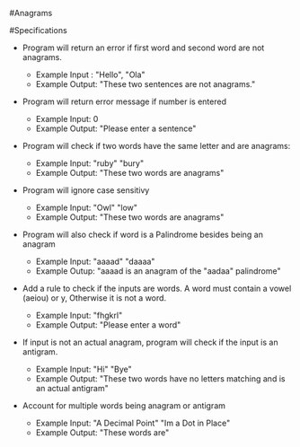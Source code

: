 #Anagrams

#Specifications
* Program will return an error if first word and second word are not anagrams.
  * Example Input : "Hello", "Ola"
  * Example Output: "These two sentences are not anagrams."

* Program will return error message if number is entered
  * Example Input: 0
  * Example Output: "Please enter a sentence"
* Program will check if two words have the same letter and are anagrams:
  * Example Input: "ruby" "bury"
  * Example Output: "These two words are anagrams"
* Program will ignore case sensitivy
  * Example Input: "Owl" "low"
  * Example Output: "These two words are anagrams"
* Program will also check if word is a Palindrome besides being an anagram
  * Example Input: "aaaad" "daaaa"
  * Example Outup: "aaaad is an anagram of the "aadaa" palindrome"
* Add a rule to check if the inputs are words. A word must contain a vowel (aeiou) or y, Otherwise it is not a word.
  * Example Input: "fhgkrl"
  * Example Output: "Please enter a word"
* If input is not an actual anagram, program will check if the input is an antigram.
  * Example Input: "Hi" "Bye"
  * Example Output: "These two words have no letters matching and is an actual antigram"
* Account for multiple words being anagram or antigram
  * Example Input: "A Decimal Point" "Im a Dot in Place"
  * Example Output: "These words are"